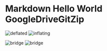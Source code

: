 # Markdown Hello World GoogleDriveGitZip
![deflated](images/deflated.png)
![inflating](images/inflating.png)


<img class="twenty-five-percent" src="https://s3-us-west-2.amazonaws.com/prog270-freedman-bucket01/deflated.png" alt="bridge">
<img class="twenty-five-percent" src="https://s3-us-west-2.amazonaws.com/prog270-freedman-bucket01/inflating.png" alt="bridge">
